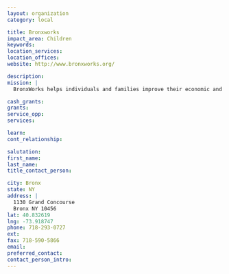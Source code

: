 ```yaml
---
layout: organization
category: local

title: Bronxworks
impact_area: Children
keywords: 
location_services: 
location_offices: 
website: http://www.bronxworks.org/

description: 
mission: |
  BronxWorks helps individuals and families improve their economic and social well-being. From toddlers to seniors, we feed, shelter, teach, and support our neighbors to build a stronger community.

cash_grants: 
grants: 
service_opp: 
services: 

learn: 
cont_relationship: 

salutation: 
first_name: 
last_name: 
title_contact_person: 

city: Bronx
state: NY
address: |
  1130 Grand Concourse  
  Bronx NY 10456
lat: 40.832619
lng: -73.918747
phone: 718-293-0727
ext: 
fax: 718-590-5866
email: 
preferred_contact: 
contact_person_intro: 
---
```

